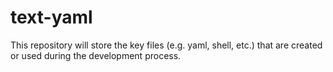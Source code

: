 # text-yaml

This repository will store the key files (e.g. yaml, shell, etc.) that are created or used during the development process.
